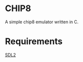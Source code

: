 # CHIP8

A simple chip8 emulator written in C.

# Requirements

<a href='https://www.libsdl.org/'>SDL2</a>
